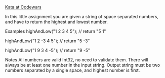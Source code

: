 [Kata at Codewars](https://www.codewars.com/kata/554b4ac871d6813a03000035/train/javascript)

In this little assignment you are given a string of space separated numbers, and have to return the highest and lowest number.

Examples
highAndLow("1 2 3 4 5"); // return "5 1"

highAndLow("1 2 -3 4 5"); // return "5 -3"

highAndLow("1 9 3 4 -5"); // return "9 -5"

Notes
All numbers are valid Int32, no need to validate them.
There will always be at least one number in the input string.
Output string must be two numbers separated by a single space, and highest number is first.
